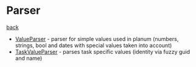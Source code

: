 # Parser
[back](../PlanumModel.md)

- [ValueParser](./ValueParser.cs) - parser for simple values used in planum (numbers, strings, bool and dates with special values taken into account)
- [TaskValueParser](./TaskValueParser.cs) - parses task specific values (identity via fuzzy guid and name)
